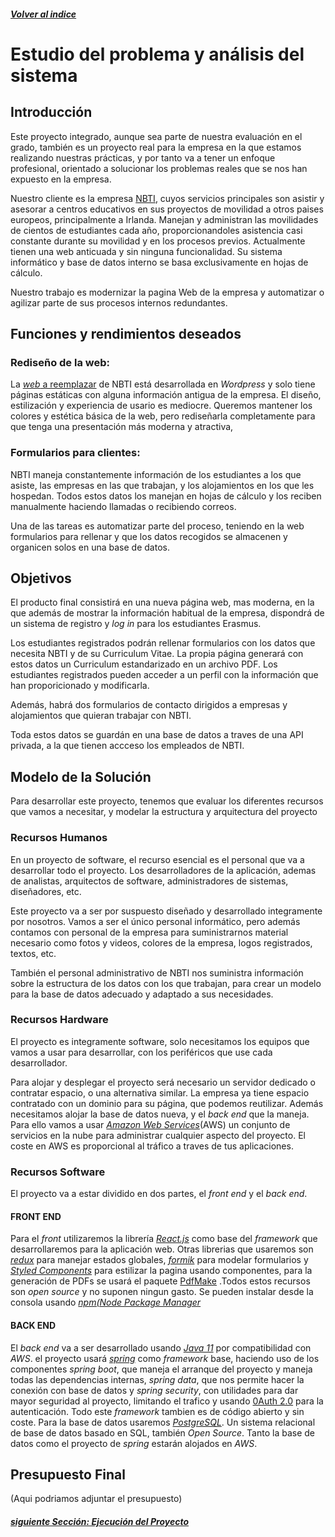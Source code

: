 ##### [Volver al indice](../README.md#índice)

# Estudio del problema y análisis del sistema

## Introducción

Este proyecto integrado, aunque sea parte de nuestra evaluación en el grado, también es un proyecto real para la empresa en la que estamos realizando nuestras prácticas, y por tanto va a tener un enfoque profesional, orientado a solucionar los problemas reales que se nos han expuesto en la empresa.

 Nuestro cliente es la empresa [NBTI](https://nbti.eu/about-us/), cuyos servicios principales son asistir y asesorar a centros educativos en sus proyectos de movilidad a otros paises europeos, principalmente a Irlanda.
 Manejan y administran las movilidades de cientos de estudiantes cada año, proporcionandoles asistencia casi constante durante su movilidad y en los procesos previos. Actualmente tienen una web anticuada y sin ninguna funcionalidad. Su sistema informático y base de datos interno se basa exclusivamente en hojas de cálculo.
 
  Nuestro trabajo es modernizar la pagina Web de la empresa y automatizar o agilizar parte de sus procesos internos redundantes.
 
 ## Funciones y rendimientos deseados
 
 ### Rediseño de la web:
 La [_web_ a reemplazar](https://nbti.eu) de NBTI está desarrollada en _Wordpress_ y solo tiene páginas estáticas con alguna información antigua de la empresa. El diseño, estilización y experiencia de usario es mediocre. Queremos mantener los colores y estética básica de la web, pero rediseñarla completamente para que tenga una presentación más moderna y atractiva,
 
### Formularios para clientes:

NBTI maneja constantemente información de los estudiantes a los que asiste, las empresas en las que trabajan, y los alojamientos en los que les hospedan. Todos estos datos los manejan en hojas de cálculo y los reciben manualmente haciendo llamadas o recibiendo correos.

 Una de las tareas es automatizar parte del proceso, teniendo en la web formularios para rellenar y que los datos recogidos se almacenen y organicen solos en una base de datos.
 
 ## Objetivos
 
 El producto final consistirá en una nueva página web, mas moderna, en la que además de mostrar la información habitual de la empresa, dispondrá de un sistema de registro y _log in_ para los estudiantes Erasmus.
 
 Los estudiantes registrados podrán rellenar formularios con los datos que necesita NBTI y de su Curriculum Vitae. La propia página generará con estos datos un Curriculum estandarizado en un archivo PDF. Los estudiantes registrados pueden acceder a un perfil con la información que han proporicionado y modificarla.

Además, habrá dos formularios de contacto dirigidos a empresas y alojamientos que quieran trabajar con NBTI.

Toda estos datos se guardán en una base de datos a traves de una API privada, a la que tienen accceso los empleados de NBTI.
 
 ## Modelo de la Solución
 
 Para desarrollar este proyecto, tenemos que evaluar los diferentes recursos que vamos a necesitar, y modelar la estructura y arquitectura del proyecto
 
 ### Recursos Humanos
 
 En un proyecto de software, el recurso esencial es el personal que va a desarrollar todo el proyecto. Los desarrolladores de la aplicación, ademas de analistas, arquitectos de software, administradores de sistemas, diseñadores, etc.
 
 Este proyecto va a ser por suspuesto diseñado y desarrollado integramente por nosotros. Vamos a ser el único personal informático, pero además contamos con personal de la empresa para suministrarnos material necesario como fotos y videos, colores de la empresa, logos registrados, textos, etc.
 
 También el personal administrativo de NBTI nos suministra información sobre la estructura de los datos con los que trabajan, para crear un modelo para la base de datos adecuado y adaptado a sus necesidades.
 
 ### Recursos Hardware
 
 El proyecto es integramente software, solo necesitamos los equipos que vamos a usar para desarrollar, con los periféricos que use cada desarrollador.
 
  Para alojar y desplegar el proyecto será necesario un servidor dedicado o contratar espacio, o una alternativa similar. La empresa ya tiene espacio contratado con un dominio para su página, que podemos reutilizar. Además necesitamos alojar la base de datos nueva, y el _back end_ que la maneja. Para ello vamos a usar [_Amazon Web Services_](https://aws.amazon.com/es/)(AWS) un conjunto de servicios en la nube para administrar cualquier aspecto del proyecto. El coste en AWS es proporcional al tráfico a traves de tus aplicaciones.

### Recursos Software

El proyecto va a estar dividido en dos partes, el _front end_ y el _back end_.

 #### FRONT END

Para el _front_ utilizaremos la librería [_React.js_](https://reactjs.org/) como base del _framework_ que desarrollaremos para la aplicación web. Otras librerias que usaremos son [_redux_](https://redux.js.org/) para manejar estados globales,  [_formik_](https://formik.org/) para modelar formularios
y [_Styled Components_](https://styled-components.com/) para estilizar la pagina usando componentes, para la generación de PDFs se usará el paquete [PdfMake](http://pdfmake.org/#/) .Todos estos recursos son _open source_ y no suponen ningun gasto. Se pueden instalar desde la consola usando [_npm(Node Package Manager_](https://www.npmjs.com/)

#### BACK END

El _back end_ va a ser desarrollado usando [_Java 11_](https://www.oracle.com/es/java/technologies/javase/jdk11-archive-downloads.html) 
 por compatibilidad con _AWS_. el proyecto usará [_spring_](https://spring.io/why-spring) como _framework_ base, haciendo uso de los componentes _spring boot_, que maneja el arranque del proyecto y maneja todas las dependencias internas, _spring data_, que nos permite hacer la conexión con base de datos y _spring security_, con utilidades para dar mayor seguridad al proyecto, limitando el trafico y usando [0Auth 2.0](https://auth0.com/docs/authenticate/protocols/oauth) para la autenticación. Todo este _framework_ tambien es de código abierto y sin coste. Para la base de datos usaremos [_PostgreSQL_](https://www.postgresql.org/). Un sistema relacional de base de datos basado en SQL, también _Open Source_. Tanto la base de datos como el proyecto de _spring_ estarán alojados en _AWS_.


## Presupuesto Final

(Aqui podriamos adjuntar el presupuesto)


##### [siguiente Sección: Ejecución del Proyecto](ejecucion.md)

